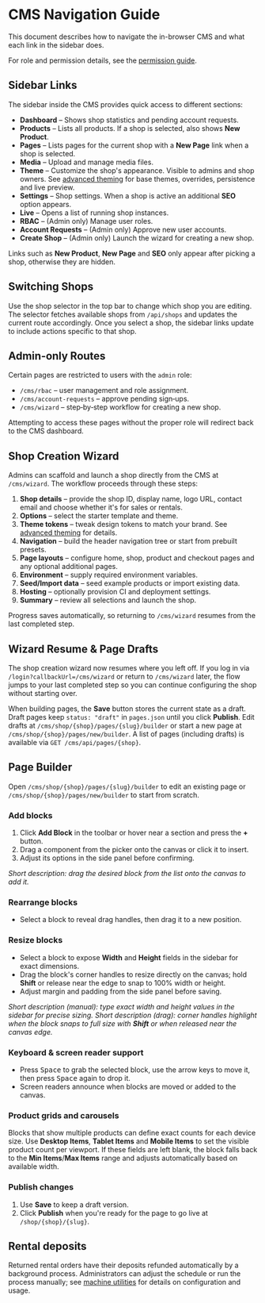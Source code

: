 # CMS Navigation Guide

This document describes how to navigate the in-browser CMS and what each link in the sidebar does.

For role and permission details, see the [permission guide](./permissions.md).

## Sidebar Links

The sidebar inside the CMS provides quick access to different sections:

- **Dashboard** – Shows shop statistics and pending account requests.
- **Products** – Lists all products. If a shop is selected, also shows **New Product**.
- **Pages** – Lists pages for the current shop with a **New Page** link when a shop is selected.
- **Media** – Upload and manage media files.
- **Theme** – Customize the shop's appearance. Visible to admins and shop owners. See [advanced theming](../docs/theming-advanced.md) for base themes, overrides, persistence and live preview.
- **Settings** – Shop settings. When a shop is active an additional **SEO** option appears.
- **Live** – Opens a list of running shop instances.
- **RBAC** – (Admin only) Manage user roles.
- **Account Requests** – (Admin only) Approve new user accounts.
- **Create Shop** – (Admin only) Launch the wizard for creating a new shop.

Links such as **New Product**, **New Page** and **SEO** only appear after picking a shop, otherwise they are hidden.

## Switching Shops

Use the shop selector in the top bar to change which shop you are editing. The selector fetches available shops from `/api/shops` and updates the current route accordingly. Once you select a shop, the sidebar links update to include actions specific to that shop.

## Admin‑only Routes

Certain pages are restricted to users with the `admin` role:

- `/cms/rbac` – user management and role assignment.
- `/cms/account-requests` – approve pending sign‑ups.
- `/cms/wizard` – step‑by‑step workflow for creating a new shop.

Attempting to access these pages without the proper role will redirect back to the CMS dashboard.

## Shop Creation Wizard

Admins can scaffold and launch a shop directly from the CMS at `/cms/wizard`. The workflow proceeds through these steps:

1. **Shop details** – provide the shop ID, display name, logo URL, contact email and choose whether it's for sales or rentals.
2. **Options** – select the starter template and theme.
3. **Theme tokens** – tweak design tokens to match your brand. See [advanced theming](../docs/theming-advanced.md) for details.
4. **Navigation** – build the header navigation tree or start from prebuilt presets.
5. **Page layouts** – configure home, shop, product and checkout pages and any optional additional pages.
6. **Environment** – supply required environment variables.
7. **Seed/Import data** – seed example products or import existing data.
8. **Hosting** – optionally provision CI and deployment settings.
9. **Summary** – review all selections and launch the shop.

Progress saves automatically, so returning to `/cms/wizard` resumes from the last completed step.

## Wizard Resume & Page Drafts

The shop creation wizard now resumes where you left off. If you log in via
`/login?callbackUrl=/cms/wizard` or return to `/cms/wizard` later, the flow jumps
to your last completed step so you can continue configuring the shop without
starting over.

When building pages, the **Save** button stores the current state as a draft.
Draft pages keep `status: "draft"` in `pages.json` until you click **Publish**.
Edit drafts at `/cms/shop/{shop}/pages/{slug}/builder` or start a new page at
`/cms/shop/{shop}/pages/new/builder`. A list of pages (including drafts) is
available via `GET /cms/api/pages/{shop}`.

## Page Builder

Open `/cms/shop/{shop}/pages/{slug}/builder` to edit an existing page or
`/cms/shop/{shop}/pages/new/builder` to start from scratch.

### Add blocks

1. Click **Add Block** in the toolbar or hover near a section and press the **+**
   button.
2. Drag a component from the picker onto the canvas or click it to insert.
3. Adjust its options in the side panel before confirming.

_Short description: drag the desired block from the list onto the canvas to add it._

### Rearrange blocks

- Select a block to reveal drag handles, then drag it to a new position.

### Resize blocks

- Select a block to expose **Width** and **Height** fields in the sidebar for exact dimensions.
- Drag the block's corner handles to resize directly on the canvas; hold **Shift** or release near the edge to snap to 100% width or height.
- Adjust margin and padding from the side panel before saving.

_Short description (manual): type exact width and height values in the sidebar for precise sizing._
_Short description (drag): corner handles highlight when the block snaps to full size with **Shift** or when released near the canvas edge._

### Keyboard & screen reader support

- Press <kbd>Space</kbd> to grab the selected block, use the arrow keys to move
  it, then press <kbd>Space</kbd> again to drop it.
- Screen readers announce when blocks are moved or added to the canvas.

### Product grids and carousels

Blocks that show multiple products can define exact counts for each device
size. Use **Desktop Items**, **Tablet Items** and **Mobile Items** to set the
visible product count per viewport. If these fields are left blank, the block
falls back to the **Min Items**/**Max Items** range and adjusts automatically
based on available width.

### Publish changes

1. Use **Save** to keep a draft version.
2. Click **Publish** when you're ready for the page to go live at
   `/shop/{shop}/{slug}`.

## Rental deposits

Returned rental orders have their deposits refunded automatically by a background process. Administrators can adjust the schedule or run the process manually; see [machine utilities](./machine.md#deposit-release-service) for details on configuration and usage.
